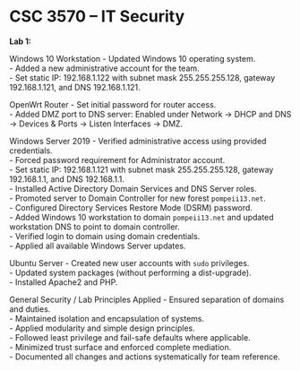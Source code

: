 # CSC 3570 – IT Security

**Lab 1:**

  Windows 10 Workstation
    - Updated Windows 10 operating system.<br>
    - Added a new administrative account for the team.<br>
    - Set static IP: 192.168.1.122 with subnet mask 255.255.255.128, gateway 192.168.1.121, and DNS 192.168.1.121.<br>

  OpenWrt Router
    - Set initial password for router access.<br>
    - Added DMZ port to DNS server: Enabled under Network → DHCP and DNS → Devices & Ports → Listen Interfaces → DMZ.<br>

  Windows Server 2019
    - Verified administrative access using provided credentials.<br>
    - Forced password requirement for Administrator account.<br>
    - Set static IP: 192.168.1.121 with subnet mask 255.255.255.128, gateway 192.168.1.1, and DNS 192.168.1.1.<br>
    - Installed Active Directory Domain Services and DNS Server roles.<br>
    - Promoted server to Domain Controller for new forest `pompeii13.net`.<br>
    - Configured Directory Services Restore Mode (DSRM) password.<br>
    - Added Windows 10 workstation to domain `pompeii13.net` and updated workstation DNS to point to domain controller.<br>
    - Verified login to domain using domain credentials.<br>
    - Applied all available Windows Server updates.<br>

  Ubuntu Server
    - Created new user accounts with `sudo` privileges.<br>
    - Updated system packages (without performing a dist-upgrade).<br>
    - Installed Apache2 and PHP.<br>

  General Security / Lab Principles Applied
    - Ensured separation of domains and duties.<br>
    - Maintained isolation and encapsulation of systems.<br>
    - Applied modularity and simple design principles.<br>
    - Followed least privilege and fail-safe defaults where applicable.<br>
    - Minimized trust surface and enforced complete mediation.<br>
    - Documented all changes and actions systematically for team reference.<br>
